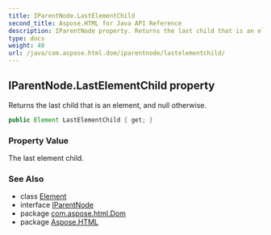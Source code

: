 ```yaml
---
title: IParentNode.LastElementChild
second_title: Aspose.HTML for Java API Reference
description: IParentNode property. Returns the last child that is an element and null otherwise
type: docs
weight: 40
url: /java/com.aspose.html.dom/iparentnode/lastelementchild/
---
```

## IParentNode.LastElementChild property

Returns the last child that is an element, and null otherwise.

```java
public Element LastElementChild { get; }
```

### Property Value

The last element child.

### See Also

* class [Element](../../element/)
* interface [IParentNode](../)
* package [com.aspose.html.Dom](../../iparentnode/)
* package [Aspose.HTML](../../../)
